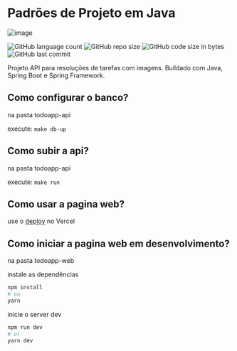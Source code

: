 # Padrões de Projeto em Java

![image](https://i.imgur.com/qVEDirK.png)

![GitHub language count](https://img.shields.io/github/languages/count/NicolasFujisawa/padroes-de-projeto-java) ![GitHub repo size](https://img.shields.io/github/repo-size/NicolasFujisawa/padroes-de-projeto-java)  ![GitHub code size in bytes](https://img.shields.io/github/languages/code-size/NicolasFujisawa/padroes-de-projeto-java) ![GitHub last commit](https://img.shields.io/github/last-commit/NicolasFujisawa/padroes-de-projeto-java)

Projeto API para resoluções de tarefas com imagens. Buildado com Java, Spring Boot e Spring Framework.

## Como configurar o banco?

na pasta todoapp-api

execute: `make db-up`

## Como subir a api?

na pasta todoapp-api

execute: `make run`

## Como usar a pagina web?

use o [deploy](https://todoapp-web.vercel.app) no Vercel

## Como iniciar a pagina web em desenvolvimento?

na pasta todoapp-web

instale as dependências

```bash
npm install
# ou
yarn
```
inicie o server dev

```bash
npm run dev
# or
yarn dev
```
